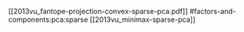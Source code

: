 [[2013vu_fantope-projection-convex-sparse-pca.pdf]]
#factors-and-components:pca:sparse
[[2013vu_minimax-sparse-pca]]

